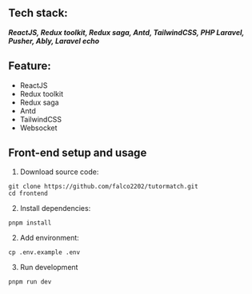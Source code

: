 ## Tech stack: 
***ReactJS, Redux toolkit, Redux saga, Antd, TailwindCSS, PHP Laravel, Pusher, Ably, Laravel echo***

## Feature: 
- ReactJS
- Redux toolkit
- Redux saga
- Antd
- TailwindCSS
- Websocket

## Front-end setup and usage
1. Download source code:
```
git clone https://github.com/falco2202/tutormatch.git
cd frontend
```
2. Install dependencies:
```
pnpm install
```
2. Add environment:
```
cp .env.example .env
```
3. Run development
```
pnpm run dev
```
